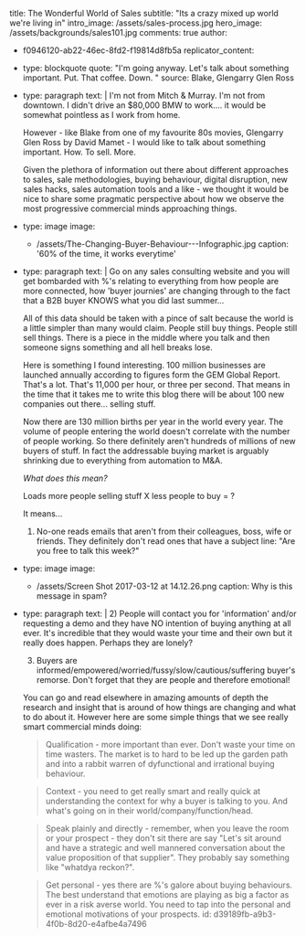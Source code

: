 title: The Wonderful World of Sales
subtitle: "Its a crazy mixed up world we're living in"
intro_image: /assets/sales-process.jpg
hero_image: /assets/backgrounds/sales101.jpg
comments: true
author:
  - f0946120-ab22-46ec-8fd2-f19814d8fb5a
replicator_content:
  - 
    type: blockquote
    quote: "I'm going anyway. Let's talk about something important. Put. That coffee. Down. "
    source: Blake, Glengarry Glen Ross
  - 
    type: paragraph
    text: |
      I'm not from Mitch & Murray. I'm not from downtown. I didn't drive an $80,000 BMW to work.... it would be somewhat pointless as I work from home.
      
      However - like Blake from one of my favourite 80s movies, Glengarry Glen Ross by David Mamet - I would like to talk about something important. How. To sell. More.
      
      Given the plethora of information out there about different approaches to sales, sale methodologies, buying behaviour, digital disruption, new sales hacks, sales automation tools and a like - we thought it would be nice to share some pragmatic perspective about how we observe the most progressive commercial minds approaching things.
  - 
    type: image
    image:
      - /assets/The-Changing-Buyer-Behaviour---Infographic.jpg
    caption: '60% of the time, it works everytime'
  - 
    type: paragraph
    text: |
      Go on any sales consulting website and you will get bombarded with %'s relating to everything from how people are more connected, how 'buyer journies' are changing through to the fact that a B2B buyer KNOWS what you did last summer...
      
      All of this data should be taken with a pince of salt because the world is a little simpler than many would claim. People still buy things. People still sell things. There is a piece in the middle where you talk and then someone signs something and all hell breaks lose.
      
      Here is something I found interesting. 100 million businesses are launched annually according to figures form the GEM Global Report. That's a lot. That's 11,000 per hour, or three per second. That means in the time that it takes me to write this blog there will be about 100 new companies out there... selling stuff.
      
      Now there are 130 million births per year in the world every year. The volume of people entering the world doesn't correlate with the number of people working. So there definitely aren't hundreds of millions of new buyers of stuff. In fact the addressable buying market is arguably shrinking due to everything from automation to M&A.
      
      *What does this mean?*
      
      Loads more people selling stuff X less people to buy = ?
      
      It means...
      
      1) No-one reads emails that aren't from their colleagues, boss, wife or friends. They definitely don't read ones that have a subject line: "Are you free to talk this week?"
  - 
    type: image
    image:
      - /assets/Screen Shot 2017-03-12 at 14.12.26.png
    caption: Why is this message in spam?
  - 
    type: paragraph
    text: |
      2) People will contact you for 'information' and/or requesting a demo and they have NO intention of buying anything at all ever. It's incredible that they would waste your time and their own but it really does happen. Perhaps they are lonely?
      
      3) Buyers are informed/empowered/worried/fussy/slow/cautious/suffering buyer's remorse. Don't forget that they are people and therefore emotional!
      
      You can go and read elsewhere in amazing amounts of depth the research and insight that is around of how things are changing and what to do about it. However here are some simple things that we see really smart commercial minds doing:
      
      > Qualification - more important than ever. Don't waste your time on time wasters. The market is to hard to be led up the garden path and into a rabbit warren of dyfunctional and irrational buying behaviour.
      
      > Context - you need to get really smart and really quick at understanding the context for why a buyer is talking to you. And what's going on in their world/company/function/head.
      
      > Speak plainly and directly - remember, when you leave the room or your prospect - they don't sit there are say "Let's sit around and have a strategic and well mannered conversation about the value proposition of that supplier". They probably say something like "whatdya reckon?".
      
      > Get personal - yes there are %'s galore about buying behaviours. The best understand that emotions are playing as big a factor as ever in a risk averse world. You need to tap into the personal and emotional motivations of your prospects.
id: d39189fb-a9b3-4f0b-8d20-e4afbe4a7496
